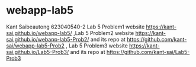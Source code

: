 # webapp-lab5
Kant Saibeautong 623040540-2 Lab 5 Problem1 website https://kant-sai.github.io/webapp-lab5/
,Lab 5 Problem2 website https://kant-sai.github.io/webapp-lab5-Prob2/ and its repo at https://github.com/kant-sai/webapp-lab5-Prob2 , Lab 5 Problem3 website https://kant-sai.github.io/Lab5-Prob3/ and its repo at https://github.com/kant-sai/Lab5-Prob3  
